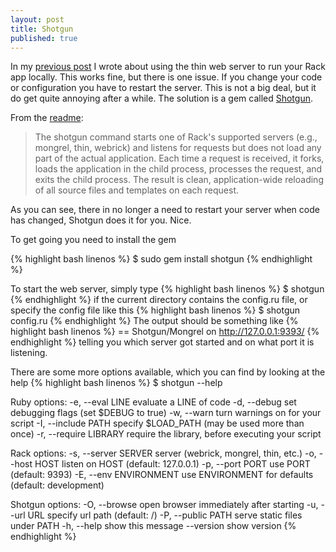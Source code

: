 ```yaml
---
layout: post
title: Shotgun
published: true
---
```


In my [previous post](http://http://thedersen.com/2010/08/05/new-blog-in-five-minutes/) I wrote about using the thin web server to run your Rack app locally. This works fine, but there is one issue. If you change your code or configuration you have to restart the server. This is not a big deal, but it do get quite annoying after a while. The solution is a gem called [Shotgun](http://github.com/rtomayko/shotgun).

From the [readme](http://github.com/rtomayko/shotgun/blob/master/README):
>The shotgun command starts one of Rack's supported servers (e.g., mongrel, thin,
webrick) and listens for requests but does not load any part of the actual
application. Each time a request is received, it forks, loads the application in
the child process, processes the request, and exits the child process. The
result is clean, application-wide reloading of all source files and templates on
each request.

As you can see, there in no longer a need to restart your server when code has changed, Shotgun does it for you. Nice.

To get going you need to install the gem

{% highlight bash linenos %}
$ sudo gem install shotgun
{% endhighlight %}

To start the web server, simply type
{% highlight bash linenos %}
$ shotgun
{% endhighlight %}
if the current directory contains the config.ru file, or specify the config file like this
{% highlight bash linenos %}
$ shotgun config.ru
{% endhighlight %}
The output should be something like
{% highlight bash linenos %}
== Shotgun/Mongrel on http://127.0.0.1:9393/
{% endhighlight %}
telling you which server got started and on what port it is listening.

There are some more options available, which you can find by looking at the help
{% highlight bash linenos %}
$ shotgun --help

Ruby options:
  -e, --eval LINE          evaluate a LINE of code
  -d, --debug              set debugging flags (set $DEBUG to true)
  -w, --warn               turn warnings on for your script
  -I, --include PATH       specify $LOAD_PATH (may be used more than once)
  -r, --require LIBRARY    require the library, before executing your script

Rack options:
  -s, --server SERVER      server (webrick, mongrel, thin, etc.)
  -o, --host HOST          listen on HOST (default: 127.0.0.1)
  -p, --port PORT          use PORT (default: 9393)
  -E, --env ENVIRONMENT    use ENVIRONMENT for defaults (default: development)

Shotgun options:
  -O, --browse             open browser immediately after starting
  -u, --url URL            specify url path (default: /)
  -P, --public PATH        serve static files under PATH
  -h, --help               show this message
      --version            show version
{% endhighlight %}
